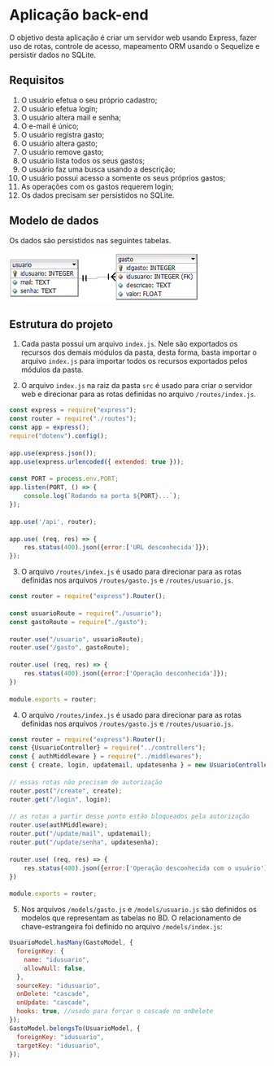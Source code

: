 # Aplicação back-end 
O objetivo desta aplicação é criar um servidor web usando Express, fazer uso de rotas, controle de acesso, mapeamento ORM usando o Sequelize e persistir dados no SQLite.

## Requisitos
1. O usuário efetua o seu próprio cadastro;
2. O usuário efetua login;
3. O usuário altera mail e senha;
4. O e-mail é único;
5. O usuário registra gasto;
6. O usuário altera gasto;
7. O usuário remove gasto;
8. O usuário lista todos os seus gastos;
9. O usuário faz uma busca usando a descrição;
10. O usuário possui acesso a somente os seus próprios gastos;
11. As operações com os gastos requerem login;
12. Os dados precisam ser persistidos no SQLite.

## Modelo de dados
Os dados são persistidos nas seguintes tabelas.

![](https://github.com/arleysouza/back-routes-sqlite/blob/main/images/modelo.png)


## Estrutura do projeto
1. Cada pasta possui um arquivo `index.js`. Nele são exportados os recursos dos demais módulos da pasta, desta forma, basta importar o arquivo `index.js` para importar todos os recursos exportados pelos módulos da pasta.

2. O arquivo `index.js` na raiz da pasta `src` é usado para criar o servidor web e direcionar para as rotas definidas no arquivo `/routes/index.js`.
```javascript
const express = require("express");
const router = require("./routes");
const app = express();
require("dotenv").config();

app.use(express.json());
app.use(express.urlencoded({ extended: true }));

const PORT = process.env.PORT;
app.listen(PORT, () => {
    console.log(`Rodando na porta ${PORT}...`);
});

app.use('/api', router);

app.use( (req, res) => {
    res.status(400).json({error:['URL desconhecida']});
});
```

3. O arquivo `/routes/index.js` é usado para direcionar para as rotas definidas nos arquivos `/routes/gasto.js` e `/routes/usuario.js`.
```javascript
const router = require("express").Router();

const usuarioRoute = require("./usuario");
const gastoRoute = require("./gasto");

router.use("/usuario", usuarioRoute);
router.use("/gasto", gastoRoute);

router.use( (req, res) => {
    res.status(400).json({error:['Operação desconhecida']});
})

module.exports = router;
```

4. O arquivo `/routes/index.js` é usado para direcionar para as rotas definidas nos arquivos `/routes/gasto.js` e `/routes/usuario.js`.
```javascript
const router = require("express").Router();
const {UsuarioController} = require("../controllers");
const { authMiddleware } = require("../middlewares");
const { create, login, updatemail, updatesenha } = new UsuarioController();

// essas rotas não precisam de autorização
router.post("/create", create);
router.get("/login", login);

// as rotas a partir desse ponto estão bloqueados pela autorização
router.use(authMiddleware);
router.put("/update/mail", updatemail);
router.put("/update/senha", updatesenha);

router.use( (req, res) => {
    res.status(400).json({error:['Operação desconhecida com o usuário']});
})

module.exports = router;
```

5. Nos arquivos `/models/gasto.js` e `/models/usuario.js` são definidos os modelos que representam as tabelas no BD. O relacionamento de chave-estrangeira foi definido no arquivo `/models/index.js`:
```javascript
UsuarioModel.hasMany(GastoModel, {
  foreignKey: {
    name: "idusuario",
    allowNull: false,
  },
  sourceKey: "idusuario",
  onDelete: "cascade",
  onUpdate: "cascade",
  hooks: true, //usado para forçar o cascade no onDelete
});
GastoModel.belongsTo(UsuarioModel, {
  foreignKey: "idusuario",
  targetKey: "idusuario",
});
```